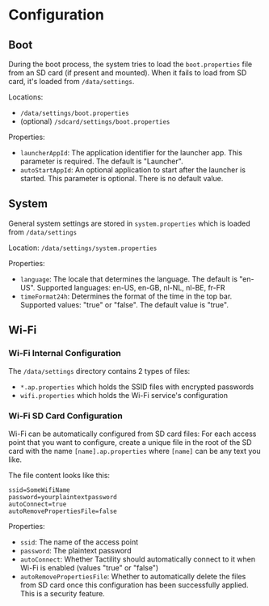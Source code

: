 # Configuration

## Boot

During the boot process, the system tries to load the `boot.properties` file from an SD card (if present and mounted).
When it fails to load from SD card, it's loaded from `/data/settings`.

Locations:
- `/data/settings/boot.properties`
- (optional) `/sdcard/settings/boot.properties`

Properties:
- `launcherAppId`: The application identifier for the launcher app. This parameter is required. The default is "Launcher".
- `autoStartAppId`: An optional application to start after the launcher is started. This parameter is optional. There is no default value.

## System

General system settings are stored in `system.properties` which is loaded from `/data/settings`

Location: `/data/settings/system.properties`

Properties:
- `language`: The locale that determines the language. The default is "en-US". Supported languages: en-US, en-GB, nl-NL, nl-BE, fr-FR
- `timeFormat24h`: Determines the format of the time in the top bar. Supported values: "true" or "false". The default value is "true".

## Wi-Fi

### Wi-Fi Internal Configuration

The `/data/settings` directory contains 2 types of files:
- `*.ap.properties` which holds the SSID files with encrypted passwords
- `wifi.properties` which holds the Wi-Fi service's configuration

### Wi-Fi SD Card Configuration

Wi-Fi can be automatically configured from SD card files: For each access point that you want to configure, create a unique file in the root of the SD card with the name `[name].ap.properties` where `[name]` can be any text you like.

The file content looks like this:

```properties
ssid=SomeWifiName
password=yourplaintextpassword
autoConnect=true
autoRemovePropertiesFile=false
```

Properties:
- `ssid`: The name of the access point
- `password`: The plaintext password
- `autoConnect`: Whether Tactility should automatically connect to it when Wi-Fi is enabled (values "true" or "false")
- `autoRemovePropertiesFile`: Whether to automatically delete the files from SD card once this configuration has been successfully applied. This is a security feature.
